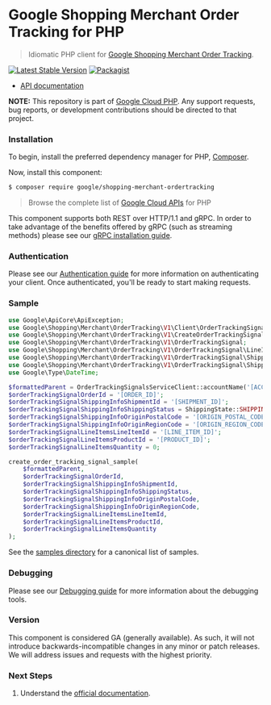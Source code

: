 # Google Shopping Merchant Order Tracking for PHP

> Idiomatic PHP client for [Google Shopping Merchant Order Tracking](https://developers.google.com/merchant/api).

[![Latest Stable Version](https://poser.pugx.org/google/shopping-merchant-ordertracking/v/stable)](https://packagist.org/packages/google/shopping-merchant-ordertracking) [![Packagist](https://img.shields.io/packagist/dm/google/shopping-merchant-ordertracking.svg)](https://packagist.org/packages/google/shopping-merchant-ordertracking)

* [API documentation](https://cloud.google.com/php/docs/reference/shopping-merchant-ordertracking/latest)

**NOTE:** This repository is part of [Google Cloud PHP](https://github.com/googleapis/google-cloud-php). Any
support requests, bug reports, or development contributions should be directed to
that project.

### Installation

To begin, install the preferred dependency manager for PHP, [Composer](https://getcomposer.org/).

Now, install this component:

```sh
$ composer require google/shopping-merchant-ordertracking
```

> Browse the complete list of [Google Cloud APIs](https://cloud.google.com/php/docs/reference)
> for PHP

This component supports both REST over HTTP/1.1 and gRPC. In order to take advantage of the benefits
offered by gRPC (such as streaming methods) please see our
[gRPC installation guide](https://cloud.google.com/php/grpc).

### Authentication

Please see our [Authentication guide](https://github.com/googleapis/google-cloud-php/blob/main/AUTHENTICATION.md) for more information
on authenticating your client. Once authenticated, you'll be ready to start making requests.

### Sample

```php
use Google\ApiCore\ApiException;
use Google\Shopping\Merchant\OrderTracking\V1\Client\OrderTrackingSignalsServiceClient;
use Google\Shopping\Merchant\OrderTracking\V1\CreateOrderTrackingSignalRequest;
use Google\Shopping\Merchant\OrderTracking\V1\OrderTrackingSignal;
use Google\Shopping\Merchant\OrderTracking\V1\OrderTrackingSignal\LineItemDetails;
use Google\Shopping\Merchant\OrderTracking\V1\OrderTrackingSignal\ShippingInfo;
use Google\Shopping\Merchant\OrderTracking\V1\OrderTrackingSignal\ShippingInfo\ShippingState;
use Google\Type\DateTime;

$formattedParent = OrderTrackingSignalsServiceClient::accountName('[ACCOUNT]');
$orderTrackingSignalOrderId = '[ORDER_ID]';
$orderTrackingSignalShippingInfoShipmentId = '[SHIPMENT_ID]';
$orderTrackingSignalShippingInfoShippingStatus = ShippingState::SHIPPING_STATE_UNSPECIFIED;
$orderTrackingSignalShippingInfoOriginPostalCode = '[ORIGIN_POSTAL_CODE]';
$orderTrackingSignalShippingInfoOriginRegionCode = '[ORIGIN_REGION_CODE]';
$orderTrackingSignalLineItemsLineItemId = '[LINE_ITEM_ID]';
$orderTrackingSignalLineItemsProductId = '[PRODUCT_ID]';
$orderTrackingSignalLineItemsQuantity = 0;

create_order_tracking_signal_sample(
    $formattedParent,
    $orderTrackingSignalOrderId,
    $orderTrackingSignalShippingInfoShipmentId,
    $orderTrackingSignalShippingInfoShippingStatus,
    $orderTrackingSignalShippingInfoOriginPostalCode,
    $orderTrackingSignalShippingInfoOriginRegionCode,
    $orderTrackingSignalLineItemsLineItemId,
    $orderTrackingSignalLineItemsProductId,
    $orderTrackingSignalLineItemsQuantity
);
```

See the [samples directory](https://github.com/googleapis/php-shopping-merchant-ordertracking/tree/main/samples) for a canonical list of samples.

### Debugging

Please see our [Debugging guide](https://github.com/googleapis/google-cloud-php/blob/main/DEBUG.md)
for more information about the debugging tools.

### Version

This component is considered GA (generally available). As such, it will not introduce backwards-incompatible changes in
any minor or patch releases. We will address issues and requests with the highest priority.

### Next Steps

1. Understand the [official documentation](https://developers.google.com/merchant/api).
